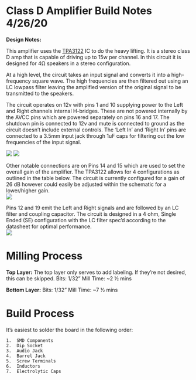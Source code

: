 # Class D Amplifier Build Notes 4/26/20
 
**Design Notes:**

This amplifier uses the [TPA3122](https://www.ti.com/lit/ds/symlink/tpa3122d2.pdf) IC to do the heavy lifting.  It is a stereo class D amp that is capable of driving up to 15w per channel.  In this circuit it is designed for 4Ω speakers in a stereo configuration.

At a high level, the circuit takes an input signal and converts it into a high-frequency square wave.  The high frequencies are then filtered out using an LC lowpass filter leaving the amplified version of the original signal to be transmitted to the speakers.  

The circuit operates on 12v with pins 1 and 10 supplying power to the Left and Right channels internal H-bridges. These are not powered internally by the AVCC pins which are powered separately on pins 16  and 17.  The shutdown pin is connected to 12v and mute is connected to ground as the circuit doesn’t include external controls.  The ‘Left In’ and ‘Right In’ pins are connected to a 3.5mm input jack through 1uF caps for filtering out the low frequencies of the input signal.   
 
![](https://i.imgur.com/d0a92PQ.png)
![](https://i.imgur.com/zwzfxDJ.png)

 
Other notable connections are on Pins 14 and 15 which are used to set the overall gain of the amplifier.  The TPA3122 allows for 4 configurations as outlined in the table below.  The circuit is currently configured for a gain of 26 dB however could easily be adjusted within the schematic for a lower/higher gain.  
![](https://i.imgur.com/w8fQGXr.png)


Pins 12 and 19 emit the Left and Right signals and are followed by an LC filter and coupling capacitor.
The circuit is designed in a 4 ohm, Single Ended (SE) configuration with the LC filter spec’d according to the datasheet for optimal performance.   
![](https://i.imgur.com/2poCqrB.png)

# **Milling Process**

**Top Layer:** The top layer only serves to add labeling.  If they’re not desired, this can be skipped. 
Bits: 1/32”
Mill Time: ~2 ½ mins

**Bottom Layer:**
Bits: 1/32” 
Mill Time: ~7 ½ mins

# **Build Process**

It’s easiest to solder the board in the following order: 

```
1.	SMD Components 
2.	Dip Socket
3.	Audio Jack 
4.	Barrel Jack 
5.	Screw Terminals
6.	Inductors
7.	Electrolytic Caps
```





